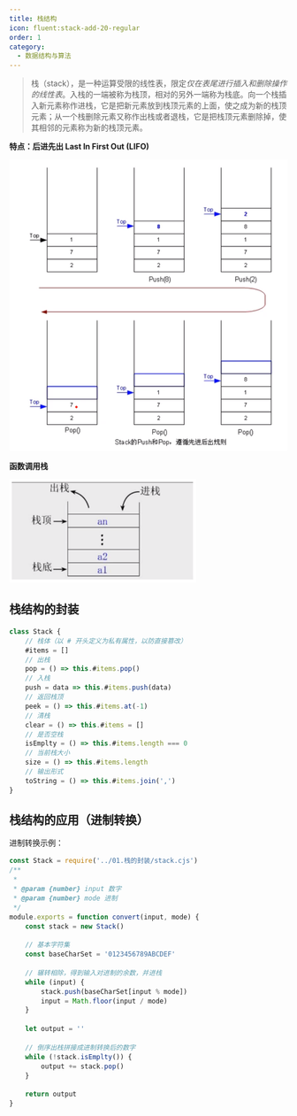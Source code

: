 ```yaml
---
title: 栈结构
icon: fluent:stack-add-20-regular
order: 1
category:
  - 数据结构与算法
---
```


> 栈（stack），是一种运算受限的线性表，限定*仅在表尾进行插入和删除操作的线性表*。入栈的一端被称为栈顶，相对的另外一端称为栈底。向一个栈插入新元素称作进栈，它是把新元素放到栈顶元素的上面，使之成为新的栈顶元素；从一个栈删除元素又称作出栈或者退栈，它是把栈顶元素删除掉，使其相邻的元素称为新的栈顶元素。

**特点：后进先出 Last In First Out (LIFO)**

<img src="../../../.vuepress/public/assets/images/brain-boom/data-structure/image-20230503215901052-1705847565766-1.png" alt="image-20230503215901052" style="zoom: 67%;" />

**函数调用栈**

<img src="../../../.vuepress/public/assets/images/brain-boom/data-structure/image-20230503220103789-1705847565766-2.png" alt="image-20230503220103789" style="zoom: 33%;" />

## 栈结构的封装

````javascript
class Stack {
    // 栈体（以 # 开头定义为私有属性，以防直接篡改）
    #items = []
    // 出栈
    pop = () => this.#items.pop()
    // 入栈
    push = data => this.#items.push(data)
    // 返回栈顶
    peek = () => this.#items.at(-1)
    // 清栈
    clear = () => this.#items = []
    // 是否空栈
    isEmplty = () => this.#items.length === 0
    // 当前栈大小
    size = () => this.#items.length
    // 输出形式
    toString = () => this.#items.join(',')
}
````

## 栈结构的应用（进制转换）

进制转换示例：

````javascript
const Stack = require('../01.栈的封装/stack.cjs')
/**
 * 
 * @param {number} input 数字
 * @param {number} mode 进制
 */
module.exports = function convert(input, mode) {
    const stack = new Stack()

    // 基本字符集
    const baseCharSet = '0123456789ABCDEF'
    
    // 辗转相除，得到输入对进制的余数，并进栈
    while (input) {
        stack.push(baseCharSet[input % mode])
        input = Math.floor(input / mode)
    }

    let output = ''

    // 倒序出栈拼接成进制转换后的数字
    while (!stack.isEmplty()) {
        output += stack.pop()
    }

    return output
}
````